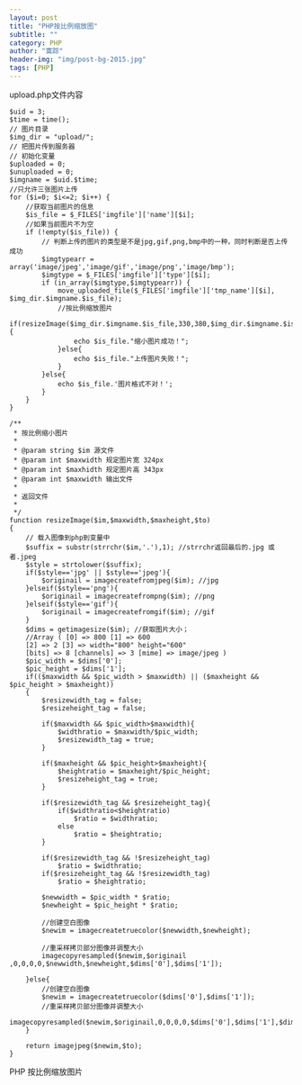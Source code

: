 ```yaml
---
layout: post
title: "PHP按比例缩放图"
subtitle: ""
category: PHP
author: "寞踪"
header-img: "img/post-bg-2015.jpg"
tags: [PHP]
---
```


upload.php文件内容

    $uid = 3;
    $time = time();
    // 图片目录
    $img_dir = "upload/";
    // 把图片传到服务器
    // 初始化变量
    $uploaded = 0;
    $unuploaded = 0;
    $imgname = $uid.$time;
    //只允许三张图片上传
    for ($i=0; $i<=2; $i++) {
        //获取当前图片的信息
        $is_file = $_FILES['imgfile']['name'][$i];
        //如果当前图片不为空
        if (!empty($is_file)) {
            // 判断上传的图片的类型是不是jpg,gif,png,bmp中的一种，同时判断是否上传成功
            $imgtypearr = array('image/jpeg','image/gif','image/png','image/bmp');
            $imgtype = $_FILES['imgfile']['type'][$i];
            if (in_array($imgtype,$imgtypearr)) {
                move_uploaded_file($_FILES['imgfile']['tmp_name'][$i], $img_dir.$imgname.$is_file);
                //按比例缩放图片
                if(resizeImage($img_dir.$imgname.$is_file,330,380,$img_dir.$imgname.$is_file)){
                    echo $is_file."缩小图片成功！";
                }else{
                    echo $is_file."上传图片失败！";
                }
            }else{
                echo $is_file.'图片格式不对！';
            }
        }
    }
    
    /**
     * 按比例缩小图片
     *
     * @param string $im 源文件
     * @param int $maxwidth 规定图片宽 324px
     * @param int $maxhidth 规定图片高 343px
   	 * @param int $maxwidth 输出文件
     *
     * 返回文件
     *
     */
    function resizeImage($im,$maxwidth,$maxheight,$to)
    {
        // 载入图像到php到变量中
        $suffix = substr(strrchr($im,'.'),1); //strrchr返回最后的.jpg 或者.jpeg
        $style = strtolower($suffix);
        if($style=='jpg' || $style=='jpeg'){
            $originail = imagecreatefromjpeg($im); //jpg
        }elseif($style=='png'){
            $originail = imagecreatefrompng($im); //png
        }elseif($style=='gif'){
            $originail = imagecreatefromgif($im); //gif
        }
        $dims = getimagesize($im); //获取图片大小；
        //Array ( [0] => 800 [1] => 600 
        [2] => 2 [3] => width="800" height="600" 
        [bits] => 8 [channels] => 3 [mime] => image/jpeg )
        $pic_width = $dims['0'];
        $pic_height = $dims['1'];
        if(($maxwidth && $pic_width > $maxwidth) || ($maxheight && $pic_height > $maxheight))
        {
            $resizewidth_tag = false;
            $resizeheight_tag = false;
    
            if($maxwidth && $pic_width>$maxwidth){
                $widthratio = $maxwidth/$pic_width;
                $resizewidth_tag = true;
            }
    
            if($maxheight && $pic_height>$maxheight){
                $heightratio = $maxheight/$pic_height;
                $resizeheight_tag = true;
            }
    
            if($resizewidth_tag && $resizeheight_tag){
                if($widthratio<$heightratio)
                    $ratio = $widthratio;
                else
                    $ratio = $heightratio;
            }
    
            if($resizewidth_tag && !$resizeheight_tag)
                $ratio = $widthratio;
            if($resizeheight_tag && !$resizewidth_tag)
                $ratio = $heightratio;
    
            $newwidth = $pic_width * $ratio;
            $newheight = $pic_height * $ratio;
    
            //创建空白图像
            $newim = imagecreatetruecolor($newwidth,$newheight);
    
            //重采样拷贝部分图像并调整大小
            imagecopyresampled($newim,$originail ,0,0,0,0,$newwidth,$newheight,$dims['0'],$dims['1']);
            
        }else{
            //创建空白图像
            $newim = imagecreatetruecolor($dims['0'],$dims['1']);
            //重采样拷贝部分图像并调整大小
            imagecopyresampled($newim,$originail,0,0,0,0,$dims['0'],$dims['1'],$dims['0'],$dims['1']);
        }
    
        return imagejpeg($newim,$to);
    }

PHP 按比例缩放图片